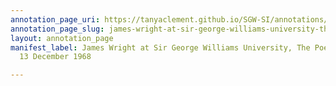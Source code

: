 ```yaml
---
annotation_page_uri: https://tanyaclement.github.io/SGW-SI/annotations/james-wright-at-sir-george-williams-university-the-poetry-series-13-december-1968-canvas-1-introducer.json
annotation_page_slug: james-wright-at-sir-george-williams-university-the-poetry-series-13-december-1968-canvas-1-introducer
layout: annotation_page
manifest_label: James Wright at Sir George Williams University, The Poetry Series,
  13 December 1968

---
```

